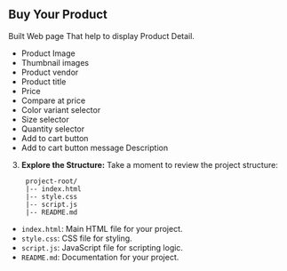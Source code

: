 ## Buy Your Product 

Built Web page That help to display Product Detail.

- Product Image 
- Thumbnail images
- Product vendor 
- Product title
- Price
- Compare at price 
- Color variant selector
- Size selector
- Quantity selector
- Add to cart button
- Add to cart button message 
  Description


3. **Explore the Structure:**
Take a moment to review the project structure:

        project-root/
        |-- index.html
        |-- style.css
        |-- script.js
        |-- README.md
- `index.html`: Main HTML file for your project.
- `style.css`: CSS file for styling.
- `script.js`: JavaScript file for scripting logic.
- `README.md`: Documentation for your project.
  



 

